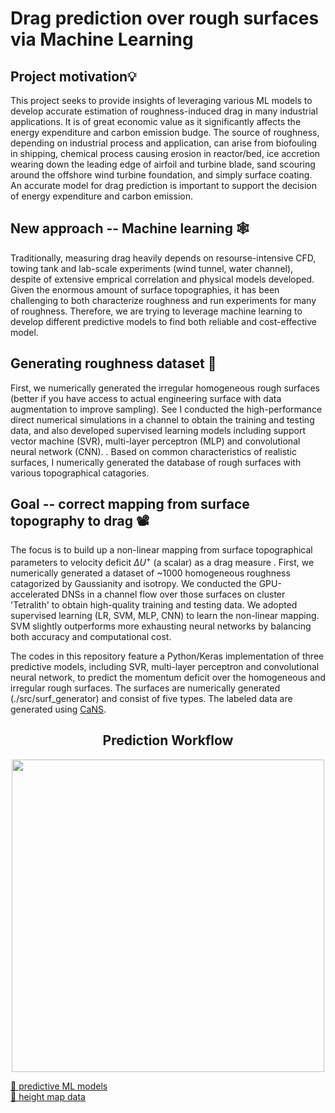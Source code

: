 # Drag prediction over rough surfaces via Machine Learning

## Project motivation💡 
This project seeks to provide insights of leveraging various ML models to develop accurate estimation of roughness-induced drag in many industrial applications. It is of great economic value as it significantly affects the energy expenditure and carbon emission budge. The source of roughness, depending on industrial process and application, can arise from biofouling in shipping, chemical process causing erosion in reactor/bed, ice accretion wearing down the leading edge of airfoil and turbine blade, sand scouring around the offshore wind turbine foundation, and simply surface coating. An accurate model for drag prediction is important to support the decision of energy expenditure and carbon emission. 
## New approach -- Machine learning 🕸️
Traditionally, measuring drag heavily depends on resourse-intensive CFD, towing tank and lab-scale experiments (wind tunnel, water channel), despite of extensive emprical correlation and physical models developed. Given the enormous amount of surface topographies, it has been challenging to both characterize roughness and run experiments for many of roughness. Therefore, we are trying to leverage machine learning to develop different predictive models to find both reliable and cost-effective model.  
## Generating roughness dataset 💎
First, we numerically generated the irregular homogeneous rough surfaces (better if you have access to actual engineering surface with data augmentation to improve sampling). See 
I conducted the high-performance direct numerical simulations in a channel to obtain the training and testing data, and also developed supervised learning models including support vector machine (SVR), multi-layer perceptron (MLP) and convolutional neural network (CNN). . Based on common characteristics of realistic surfaces, I numerically generated the database of rough surfaces with various topographical catagories.
## Goal -- correct mapping from surface topography to drag 📽️
The focus is to build up a non-linear mapping from surface topographical parameters to velocity deficit $\Delta U^+$ (a scalar) as a drag measure  . 
First, we numerically generated a dataset of ~1000 homogeneous roughness catagorized by Gaussianity and isotropy. We conducted the GPU-accelerated DNSs in a channel flow over those surfaces on cluster 'Tetralith' to obtain high-quality training and testing data. 
We adopted supervised learning (LR, SVM, MLP, CNN) to learn the non-linear mapping. SVM slightly outperforms more exhausting neural networks by balancing both accuracy and computational cost.

  
The codes in this repository feature a Python/Keras implementation of three predictive models, including SVR, multi-layer perceptron and convolutional neural network, to 
predict the momentum deficit over the homogeneous and irregular rough surfaces. The surfaces are numerically generated (./src/surf_generator) and consist
of five types. The labeled data are generated using [CaNS](https://github.com/CaNS-World/CaNS). 

<div align="center">
  
## Prediction Workflow 
  <img src="https://github.com/user-attachments/assets/36aaee46-e288-4e4c-80f3-5885e3141946" width="500" />

</div>

<!-- TOC -->
[🔌 predictive ML models](codes) <br />
[🚦 height map data](#data) <br />



<!-- TOC -->



